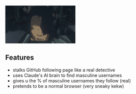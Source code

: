

![Us](uchida-perfect-blue.gif)


## Features
- stalks GitHub following page like a real detective
- uses Claude's AI brain to find masculine usernames
- gives u the % of masculine usernames they follow (real)
- pretends to be a normal browser (very sneaky kekw)

